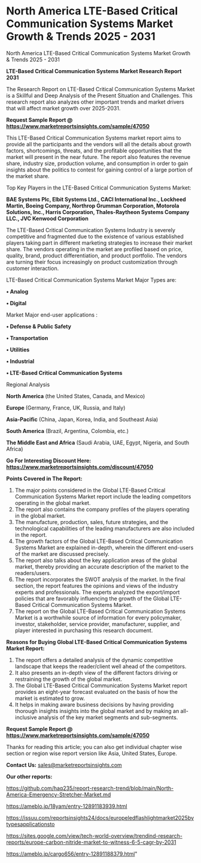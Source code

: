 # North America LTE-Based Critical Communication Systems Market Growth & Trends 2025 - 2031
North America LTE-Based Critical Communication Systems Market Growth & Trends 2025 - 2031

<strong>LTE-Based Critical Communication Systems Market Research Report 2031</strong>

The Research Report on LTE-Based Critical Communication Systems Market is a Skillful and Deep Analysis of the Present Situation and Challenges. This research report also analyzes other important trends and market drivers that will affect market growth over 2025-2031.

<strong>Request Sample Report @ <a href=https://www.marketreportsinsights.com/sample/47050>https://www.marketreportsinsights.com/sample/47050</a></strong>

This LTE-Based Critical Communication Systems market report aims to provide all the participants and the vendors will all the details about growth factors, shortcomings, threats, and the profitable opportunities that the market will present in the near future. The report also features the revenue share, industry size, production volume, and consumption in order to gain insights about the politics to contest for gaining control of a large portion of the market share.

Top Key Players in the LTE-Based Critical Communication Systems Market:

<strong>BAE Systems Plc, Elbit Systems Ltd., CACI International Inc., Lockheed Martin, Boeing Company, Northrop Grumman Corporation, Motorola Solutions, Inc., Harris Corporation, Thales-Raytheon Systems Company LLC., JVC Kenwood Corporation</strong>

The LTE-Based Critical Communication Systems Industry is severely competitive and fragmented due to the existence of various established players taking part in different marketing strategies to increase their market share. The vendors operating in the market are profiled based on price, quality, brand, product differentiation, and product portfolio. The vendors are turning their focus increasingly on product customization through customer interaction.

LTE-Based Critical Communication Systems Market Major Types are:

<strong>•  Analog

•  Digital</strong>

Market Major end-user applications :

<strong>•  Defense & Public Safety

•  Transportation

•  Utilities

•  Industrial

•  LTE-Based Critical Communication Systems</strong>

Regional Analysis

</u><strong><b>North America</b></strong> (the United States, Canada, and Mexico)

<strong><b>Europe </b></strong>(Germany, France, UK, Russia, and Italy)

<strong><b>Asia-Pacific</b></strong> (China, Japan, Korea, India, and Southeast Asia)

<strong><b>South America</b></strong> (Brazil, Argentina, Colombia, etc.)

<strong><b>The Middle East and Africa</b></strong> (Saudi Arabia, UAE, Egypt, Nigeria, and South Africa)

<strong>Go For Interesting Discount Here: <a href=https://www.marketreportsinsights.com/discount/47050>https://www.marketreportsinsights.com/discount/47050</a></strong>

<strong>Points Covered in The Report:</strong>
<ol>
  <li>The major points considered in the Global LTE-Based Critical Communication Systems Market report include the leading competitors operating in the global market.</li>
  <li>The report also contains the company profiles of the players operating in the global market.</li>
  <li>The manufacture, production, sales, future strategies, and the technological capabilities of the leading manufacturers are also included in the report.</li>
  <li>The growth factors of the Global LTE-Based Critical Communication Systems Market are explained in-depth, wherein the different end-users of the market are discussed precisely.</li>
  <li>The report also talks about the key application areas of the global market, thereby providing an accurate description of the market to the readers/users.</li>
  <li>The report incorporates the SWOT analysis of the market. In the final section, the report features the opinions and views of the industry experts and professionals. The experts analyzed the export/import policies that are favorably influencing the growth of the Global LTE-Based Critical Communication Systems Market.</li>
  <li>The report on the Global LTE-Based Critical Communication Systems Market is a worthwhile source of information for every policymaker, investor, stakeholder, service provider, manufacturer, supplier, and player interested in purchasing this research document.</li>
</ol>
<strong>Reasons for Buying Global LTE-Based Critical Communication Systems Market Report:</strong>

<ol>
  <li>The report offers a detailed analysis of the dynamic competitive landscape that keeps the reader/client well ahead of the competitors.</li>
  <li>It also presents an in-depth view of the different factors driving or restraining the growth of the global market.</li>
  <li>The Global LTE-Based Critical Communication Systems Market report provides an eight-year forecast evaluated on the basis of how the market is estimated to grow.</li>
  <li>It helps in making aware business decisions by having providing thorough insights insights into the global market and by making an all-inclusive analysis of the key market segments and sub-segments.</li>
</ol>
<strong>Request Sample Report @ <a href=https://www.marketreportsinsights.com/sample/47050>https://www.marketreportsinsights.com/sample/47050</a></strong>


Thanks for reading this article; you can also get individual chapter wise section or region wise report version like Asia, United States, Europe.

<strong>Contact Us:</strong>
sales@marketreportsinsights.com

<strong>Our other reports:</strong>

<a href=https://github.com/haq235/report-research-trend/blob/main/North-America-Emergency-Stretcher-Market.md>https://github.com/haq235/report-research-trend/blob/main/North-America-Emergency-Stretcher-Market.md</a>

<a href=https://ameblo.jp/18yam/entry-12891183939.html>https://ameblo.jp/18yam/entry-12891183939.html</a>

<a href=https://issuu.com/reportsinsights24/docs/europeledflashlightmarket2025bytypesapplicationsto>https://issuu.com/reportsinsights24/docs/europeledflashlightmarket2025bytypesapplicationsto</a>

<a href=https://sites.google.com/view/tech-world-overview/trendind-research-reports/europe-carbon-nitride-market-to-witness-6-5-cagr-by-2031>https://sites.google.com/view/tech-world-overview/trendind-research-reports/europe-carbon-nitride-market-to-witness-6-5-cagr-by-2031</a>

<a href=https://ameblo.jp/cargo656/entry-12891188379.html>https://ameblo.jp/cargo656/entry-12891188379.html</a>"
